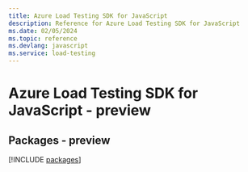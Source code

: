 ```yaml
---
title: Azure Load Testing SDK for JavaScript
description: Reference for Azure Load Testing SDK for JavaScript
ms.date: 02/05/2024
ms.topic: reference
ms.devlang: javascript
ms.service: load-testing
---
```

# Azure Load Testing SDK for JavaScript - preview
## Packages - preview
[!INCLUDE [packages](load-testing-index.md)]